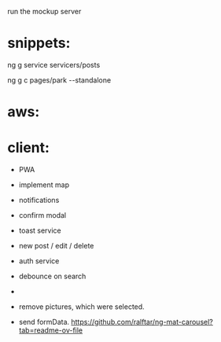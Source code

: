 run the mockup server


# snippets: 
ng g service servicers/posts

ng g c pages/park --standalone

# aws:


# client: 

- PWA
- implement map
- notifications
- confirm modal
- toast service
- new post / edit / delete
- auth service
- debounce on search
- 

- remove pictures, which were selected.
- send formData.
https://github.com/ralftar/ng-mat-carousel?tab=readme-ov-file

